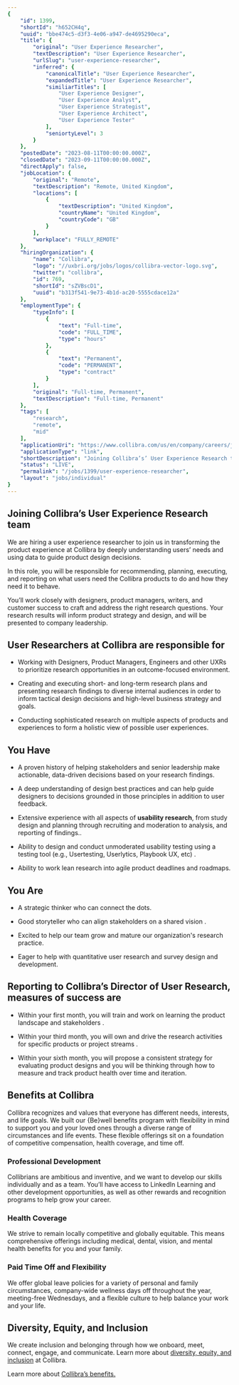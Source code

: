 ```yaml
---
{
	"id": 1399,
	"shortId": "h652CH4q",
	"uuid": "bbe474c5-d3f3-4e06-a947-de4695290eca",
	"title": {
		"original": "User Experience Researcher",
		"textDescription": "User Experience Researcher",
		"urlSlug": "user-experience-researcher",
		"inferred": {
			"canonicalTitle": "User Experience Researcher",
			"expandedTitle": "User Experience Researcher",
			"similiarTitles": [
				"User Experience Designer",
				"User Experience Analyst",
				"User Experience Strategist",
				"User Experience Architect",
				"User Experience Tester"
			],
			"seniortyLevel": 3
		}
	},
	"postedDate": "2023-08-11T00:00:00.000Z",
	"closedDate": "2023-09-11T00:00:00.000Z",
	"directApply": false,
	"jobLocation": {
		"original": "Remote",
		"textDescription": "Remote, United Kingdom",
		"locations": [
			{
				"textDescription": "United Kingdom",
				"countryName": "United Kingdom",
				"countryCode": "GB"
			}
		],
		"workplace": "FULLY_REMOTE"
	},
	"hiringOrganization": {
		"name": "Collibra",
		"logo": "//uxbri.org/jobs/logos/collibra-vector-logo.svg",
		"twitter": "collibra",
		"id": 769,
		"shortId": "sZVBscD1",
		"uuid": "b313f541-9e73-4b1d-ac20-5555cdace12a"
	},
	"employmentType": {
		"typeInfo": [
			{
				"text": "Full-time",
				"code": "FULL_TIME",
				"type": "hours"
			},
			{
				"text": "Permanent",
				"code": "PERMANENT",
				"type": "contract"
			}
		],
		"original": "Full-time, Permanent",
		"textDescription": "Full-time, Permanent"
	},
	"tags": [
		"research",
		"remote",
		"mid"
	],
	"applicationUri": "https://www.collibra.com/us/en/company/careers/job-listing?gh_jid=5286005",
	"applicationType": "link",
	"shortDescription": "Joining Collibra’s’ User Experience Research team We are hiring a user experience researcher to join us in transforming the product experience at Collibra by deeply understanding users’ needs and",
	"status": "LIVE",
	"permalink": "/jobs/1399/user-experience-researcher",
	"layout": "jobs/individual"
}
---
```

<h2>Joining Collibra’s User Experience Research team</h2><p>We are hiring a user experience researcher to join us in transforming the product experience at Collibra by deeply understanding users’ needs and using data to guide product design decisions.</p><p>In this role, you will be responsible for recommending, planning, executing, and reporting on what users need the Collibra products to do and how they need it to behave.</p><p>You’ll work closely with designers, product managers, writers, and customer success to craft and address the right research questions. Your research results will inform product strategy and design, and will be presented to company leadership.</p><h2>User Researchers at Collibra are responsible for</h2><ul><li><p>Working with Designers, Product Managers, Engineers and other UXRs to prioritize research opportunities in an outcome-focused environment.</p></li><li><p>Creating and executing short- and long-term research plans and presenting research findings to diverse internal audiences in order to inform tactical design decisions and high-level business strategy and goals.</p></li><li><p>Conducting sophisticated research on multiple aspects of products and experiences to form a holistic view of possible user experiences.</p></li></ul><h2>You Have</h2><ul><li><p>A proven history of helping stakeholders and senior leadership make actionable, data-driven decisions based on your research findings.</p></li><li><p>A deep understanding of design best practices and can help guide designers to decisions grounded in those principles in addition to user feedback.</p></li><li><p>Extensive experience with all aspects of <strong>usability research</strong>, from study design and planning through recruiting and moderation to analysis, and reporting of findings..</p></li><li><p>Ability to design and conduct unmoderated usability testing using a testing tool (e.g., Usertesting, Userlytics, Playbook UX, etc) .</p></li><li><p>Ability to work lean research into agile product deadlines and roadmaps.</p></li></ul><h2>You Are</h2><ul><li><p>A strategic thinker who can connect the dots.</p></li><li><p>Good storyteller who can align stakeholders on a shared vision .</p></li><li><p>Excited to help our team grow and mature our organization's research practice.</p></li><li><p>Eager to help with quantitative user research and survey design and development.</p></li></ul><h2>Reporting to Collibra’s Director of User Research, measures of success are</h2><ul><li><p>Within your first month, you will train and work on learning the product landscape and stakeholders .</p></li><li><p>Within your third month, you will own and drive the research activities for specific products or project streams .</p></li><li><p>Within your sixth month, you will propose a consistent strategy for evaluating product designs and you will be thinking through how to measure and track product health over time and iteration.</p></li></ul><h2>Benefits at Collibra</h2><p>Collibra recognizes and values that everyone has different needs, interests, and life goals. We built our {Be}well benefits program with flexibility in mind to support you and your loved ones through a diverse range of circumstances and life events. These flexible offerings sit on a foundation of competitive compensation, health coverage, and time off.</p><h3>Professional Development</h3><p>Collibrians are ambitious and inventive, and we want to develop our skills individually and as a team. You’ll have access to LinkedIn Learning and other development opportunities, as well as other rewards and recognition programs to help grow your career.</p><h3>Health Coverage</h3><p>We strive to remain locally competitive and globally equitable. This means comprehensive offerings including medical, dental, vision, and mental health benefits for you and your family.</p><h3>Paid Time Off and Flexibility</h3><p>We offer global leave policies for a variety of personal and family circumstances, company-wide wellness days off throughout the year, meeting-free Wednesdays, and a flexible culture to help balance your work and your life.</p><h2>Diversity, Equity, and Inclusion</h2><p>We create inclusion and belonging through how we onboard, meet, connect, engage, and communicate. Learn more about <a target="_blank" rel="noopener noreferrer nofollow" href="https://www.collibra.com/us/en/company/careers/dei">diversity, equity, and inclusion</a> at Collibra.</p><p>Learn more about <a target="_blank" rel="noopener noreferrer nofollow" href="https://www.collibra.com/us/en/company/careers/benefits">Collibra’s benefits.</a></p>

